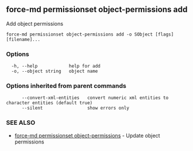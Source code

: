 ## force-md permissionset object-permissions add

Add object permissions

```
force-md permissionset object-permissions add -o SObject [flags] [filename]...
```

### Options

```
  -h, --help            help for add
  -o, --object string   object name
```

### Options inherited from parent commands

```
      --convert-xml-entities   convert numeric xml entities to character entities (default true)
      --silent                 show errors only
```

### SEE ALSO

* [force-md permissionset object-permissions](force-md_permissionset_object-permissions.md)	 - Update object permissions

